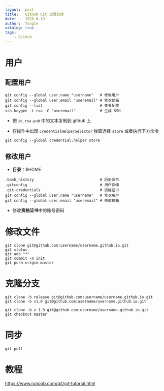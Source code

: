 ```yaml
---
layout:  post
title:   GitHub Git 远程仓库
date:    2020-6-19
author:  Tangle
catalog: true
tags:
    - GitHub
---
```


# 用户

## 配置用户

```
git config --global user.name "username"   # 修改用户
git config --global user.email "useremail" # 修改邮箱
git config --list                          # 查看配置
ssh-keygen -t rsa -C "useremail"           # 生成 SSH
```

- 把 `id_rsa.pub` 中的文本复制到 github 上

- 在操作中出现 `CredentialHelperSelector` 弹窗选择 `store` 或者执行下方命令

```
git config --global credential.helper store
```
    
## 修改用户

- **目录**：$HOME

```
.bash_history                              # 历史命令
.gitconfig                                 # 用户存储
.git-credentials                           # 资格证书
git config --global user.name "username"   # 修改用户
git config --global user.email "useremail" # 修改邮箱
```

- 修改**资格证书**中的账号密码

# 修改文件

```
git clone git@github.com:username/username.github.io.git
git status
git add "*"
git commit -m init
git push origin master
```

# 克隆分支

```
git clone -b release git@github.com:username/username.github.io.git
git clone -b v1.0 git@github.com:username/username.github.io.git
```

```
git clone -b v 1.0 git@github.com:username/username.github.io.git
git checkout master
```

# 同步

```
git pull
```

# 教程

<https://www.runoob.com/git/git-tutorial.html>
